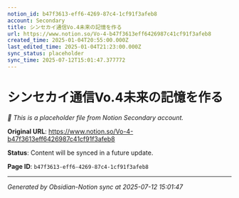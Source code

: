 ```yaml
---
notion_id: b47f3613-eff6-4269-87c4-1cf91f3afeb8
account: Secondary
title: シンセカイ通信Vo.4未来の記憶を作る
url: https://www.notion.so/Vo-4-b47f3613eff6426987c41cf91f3afeb8
created_time: 2025-01-04T20:55:00.000Z
last_edited_time: 2025-01-04T21:23:00.000Z
sync_status: placeholder
sync_time: 2025-07-12T15:01:47.377772
---
```


# シンセカイ通信Vo.4未来の記憶を作る

*🔄 This is a placeholder file from Notion Secondary account.*

**Original URL**: https://www.notion.so/Vo-4-b47f3613eff6426987c41cf91f3afeb8

**Status**: Content will be synced in a future update.

**Page ID**: `b47f3613-eff6-4269-87c4-1cf91f3afeb8`

---

*Generated by Obsidian-Notion sync at 2025-07-12 15:01:47*
